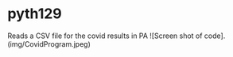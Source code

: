 # pyth129
Reads a CSV file for the covid results in PA
![Screen shot of code].(img/CovidProgram.jpeg)

